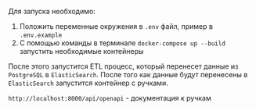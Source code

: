Для запуска необходимо:
1) Положить переменные окружения в `.env` файл, пример в `.env.example`
2) С помощью команды в терминале `docker-compose up --build` запустить необходимые контейнеры

После этого запустится ETL процесс, который перенесет данные из `PostgreSQL` в `ElasticSearch`. После того как данные
будут перенесены в `ElasticSearch` запустится контейнер с ручками.

`http://localhost:8000/api/openapi` - документация к ручкам
